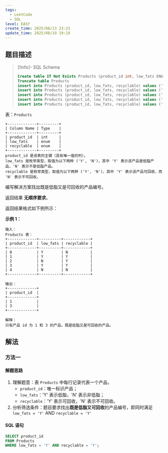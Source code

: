 ```yaml
---
tags:
  - LeetCode
  - SQL
level: EASY
create_time: 2025/08/13 23:23
update_time: 2025/08/19 19:19
---
```


## 题目描述

> [!info]- SQL Schema
>
> ```sql
> Create table If Not Exists Products (product_id int, low_fats ENUM('Y', 'N'), recyclable ENUM('Y','N'))
> Truncate table Products
> insert into Products (product_id, low_fats, recyclable) values ('0', 'Y', 'N')
> insert into Products (product_id, low_fats, recyclable) values ('1', 'Y', 'Y')
> insert into Products (product_id, low_fats, recyclable) values ('2', 'N', 'Y')
> insert into Products (product_id, low_fats, recyclable) values ('3', 'Y', 'Y')
> insert into Products (product_id, low_fats, recyclable) values ('4', 'N', 'N')
> ```

表：`Products`

```text
+-------------+---------+
| Column Name | Type    |
+-------------+---------+
| product_id  | int     |
| low_fats    | enum    |
| recyclable  | enum    |
+-------------+---------+
product_id 是该表的主键（具有唯一值的列）。
low_fats 是枚举类型，取值为以下两种 ('Y', 'N')，其中 'Y' 表示该产品是低脂产品，'N' 表示不是低脂产品。
recyclable 是枚举类型，取值为以下两种 ('Y', 'N')，其中 'Y' 表示该产品可回收，而 'N' 表示不可回收。
```

编写解决方案找出既是低脂又是可回收的产品编号。

返回结果 **无顺序要求**。

返回结果格式如下例所示：

**示例 1：**

```text
输入：
Products 表：
+-------------+----------+------------+
| product_id  | low_fats | recyclable |
+-------------+----------+------------+
| 0           | Y        | N          |
| 1           | Y        | Y          |
| 2           | N        | Y          |
| 3           | Y        | Y          |
| 4           | N        | N          |
+-------------+----------+------------+

输出：
+-------------+
| product_id  |
+-------------+
| 1           |
| 3           |
+-------------+

解释：
只有产品 id 为 1 和 3 的产品，既是低脂又是可回收的产品。
```

## 解法

### 方法一

#### 解题思路

1. 理解题意：表 `Products` 中每行记录代表一个产品，
	- `product_id`：唯一标识产品；
	- `low_fats`：'Y' 表示低脂，'N' 表示非低脂；
	- `recyclable`：'Y' 表示可回收，'N' 表示不可回收。
2. 分析筛选条件：题目要求找出**既是低脂又可回收**的产品编号，即同时满足 `low_fats = 'Y'` AND `recyclable = 'Y'`

#### SQL 语句

```sql
SELECT product_id
FROM Products
WHERE low_fats = 'Y' AND recyclable = 'Y';
```
